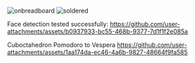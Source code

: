 ![onbreadboard](https://github.com/user-attachments/assets/42399853-d03b-4499-9f66-214ed809d1f3)
![soldered](https://github.com/user-attachments/assets/c71247cc-d234-43ad-8387-d719ee1f437f)

Face detection tested successfully:
https://github.com/user-attachments/assets/b0937933-bc55-468b-9377-7d1f1f2e085a


Cuboctahedron Pomodoro to Vespera
https://github.com/user-attachments/assets/1aa174da-ec46-4a6b-9827-48664f9fa585



